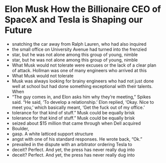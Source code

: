 # Elon Musk How the Billionaire CEO of SpaceX and Tesla is Shaping our Future
- snatching the car away from Ralph Lauren, who had also inquired
- the small office on University Avenue had turned into the frenzied
- star, but he was not alone among this group of young, nimble
- star, but he was not alone among this group of young, nimble
- What Musk would not tolerate were excuses or the lack of a clear plan of attack. Hollman was one of many engineers who arrived at this
- What Musk would not tolerate
- Musk was always looking for brainy engineers who had not just done well at school but had done something exceptional with their talents. When
- “The guy comes in, and Elon asks him why they’re meeting,” Spikes said. “He said, ‘To develop a relationship.’ Elon replied, ‘Okay. Nice to meet you,’ which basically meant, ‘Get the fuck out of my office.’
- tolerance for that kind of stuff.” Musk could be equally brisk
- tolerance for that kind of stuff.” Musk could be equally brisk
- seized about $15 million that came through when Dell acquired
- Boulder,
- gasp. A white latticed support structure
- angst with one of his standard responses. He wrote back, “Ok.”
- prevailed in the dispute with an arbitrator ordering Tesla to
- deceit? Perfect. And yet, the press has never really dug into
- deceit? Perfect. And yet, the press has never really dug into
